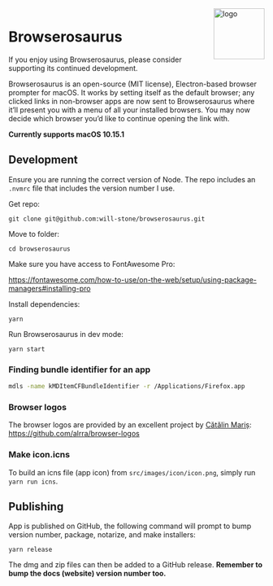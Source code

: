 <img src="./docs/icon_squooshed.png" alt="logo" width="100" height="100" align="right" />

# Browserosaurus

If you enjoy using Browserosaurus, please consider supporting its continued
development.

Browserosaurus is an open-source (MIT license), Electron-based browser prompter
for macOS. It works by setting itself as the default browser; any clicked links
in non-browser apps are now sent to Browserosaurus where it’ll present you with
a menu of all your installed browsers. You may now decide which browser you’d
like to continue opening the link with.

**Currently supports macOS 10.15.1**

## Development

Ensure you are running the correct version of Node. The repo includes an
`.nvmrc` file that includes the version number I use.

Get repo:

```
git clone git@github.com:will-stone/browserosaurus.git
```

Move to folder:

```
cd browserosaurus
```

Make sure you have access to FontAwesome Pro:

https://fontawesome.com/how-to-use/on-the-web/setup/using-package-managers#installing-pro

Install dependencies:

```
yarn
```

Run Browserosaurus in dev mode:

```
yarn start
```

### Finding bundle identifier for an app

```sh
mdls -name kMDItemCFBundleIdentifier -r /Applications/Firefox.app
```

### Browser logos

The browser logos are provided by an excellent project by
[Cătălin Mariș](https://github.com/alrra):
https://github.com/alrra/browser-logos

### Make icon.icns

To build an icns file (app icon) from `src/images/icon/icon.png`, simply run
`yarn run icns`.

## Publishing

App is published on GitHub, the following command will prompt to bump version
number, package, notarize, and make installers:

```
yarn release
```

The dmg and zip files can then be added to a GitHub release. **Remember to bump
the docs (website) version number too.**
